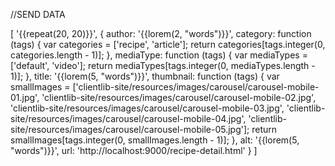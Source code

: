 //SEND DATA

[
  '{{repeat(20, 20)}}',
  {
	author: '{{lorem(2, "words")}}',
	category: function (tags) {
      var categories = ['recipe', 'article'];
      return categories[tags.integer(0, categories.length - 1)];
    },
	mediaType: function (tags) {
      var mediaTypes = ['default', 'video'];
      return mediaTypes[tags.integer(0, mediaTypes.length - 1)];
    },
    title: '{{lorem(5, "words")}}',
    thumbnail: function (tags) {
      var smallImages = ['clientlib-site/resources/images/carousel/carousel-mobile-01.jpg', 'clientlib-site/resources/images/carousel/carousel-mobile-02.jpg', 'clientlib-site/resources/images/carousel/carousel-mobile-03.jpg', 'clientlib-site/resources/images/carousel/carousel-mobile-04.jpg', 'clientlib-site/resources/images/carousel/carousel-mobile-05.jpg'];
      return smallImages[tags.integer(0, smallImages.length - 1)];
    },
    alt: '{{lorem(5, "words")}}',
	url: 'http://localhost:9000/recipe-detail.html'
  }
]
